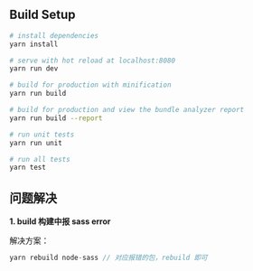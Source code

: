 ## Build Setup

``` bash
# install dependencies
yarn install

# serve with hot reload at localhost:8080
yarn run dev

# build for production with minification
yarn run build

# build for production and view the bundle analyzer report
yarn run build --report

# run unit tests
yarn run unit

# run all tests
yarn test
```

## 问题解决

**1. build 构建中报 sass error**

解决方案：

```js
yarn rebuild node-sass // 对应报错的包，rebuild 即可
```
